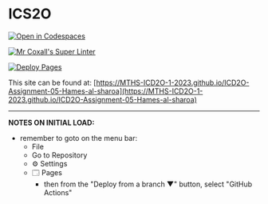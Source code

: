 # ICS2O

[![Open in Codespaces](https://classroom.github.com/assets/launch-codespace-7f7980b617ed060a017424585567c406b6ee15c891e84e1186181d67ecf80aa0.svg)](https://classroom.github.com/open-in-codespaces?assignment_repo_id=15238053)

[![Mr Coxall's Super Linter](https://github.com/MTHS-ICD2O-1-2023/ICD2O-Assignment-05-Hames-al-sharoa/workflows/Mr%20Coxall's%20Super%20Linter/badge.svg)](https://github.com/MTHS-ICD2O-1-2023/ICD2O-Assignment-05-Hames-al-sharoa/actions)

[![Deploy Pages](https://github.com/MTHS-ICD2O-1-2023/ICD2O-Assignment-05-Hames-al-sharoa/workflows/Deploy%20Pages/badge.svg)](https://github.com/MTHS-ICD2O-1-2023/ICD2O-Assignment-05-Hames-al-sharoa/actions)

This site can be found at: [https://MTHS-ICD2O-1-2023.github.io/ICD2O-Assignment-05-Hames-al-sharoa](https://MTHS-ICD2O-1-2023.github.io/ICD2O-Assignment-05-Hames-al-sharoa)

---

**NOTES ON INITIAL LOAD:**
- remember to goto on the menu bar:
  - File
  - Go to Repository
  - ⚙ Settings
  - 🗔 Pages
    - then from the "Deploy from a branch ▼" button, select "GitHub Actions"
